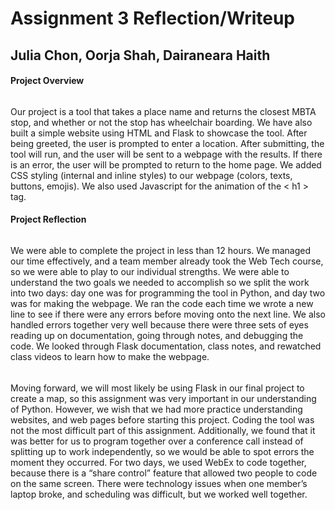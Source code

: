# Assignment 3 Reflection/Writeup
## Julia Chon, Oorja Shah, Dairaneara Haith

#### Project Overview

###### 
Our project is a tool that takes a place name and returns the closest MBTA stop, and whether or not the stop has wheelchair boarding. We have also built a simple website using HTML and Flask to showcase the tool. After being greeted, the user is prompted to enter a location. After submitting, the tool will run, and the user will be sent to a webpage with the results. If there is an error, the user will be prompted to return to the home page. We added CSS styling (internal and inline styles) to our webpage (colors, texts, buttons, emojis). We also used Javascript for the animation of the < h1 > tag. 

#### Project Reflection

###### 
We were able to complete the project in less than 12 hours. We managed our time effectively, and a team member already took the Web Tech course, so we were able to play to our individual strengths. We were able to understand the two goals we needed to accomplish so we split the work into two days: day one was for programming the tool in Python, and day two was for making the webpage. We ran the code each time we wrote a new line to see if there were any errors before moving onto the next line. We also handled errors together very well because there were three sets of eyes reading up on documentation, going through notes, and debugging the code. We looked through Flask documentation, class notes, and rewatched class videos to learn how to make the webpage. 
###### 
Moving forward, we will most likely be using Flask in our final project to create a map, so this assignment was very important in our understanding of Python. However, we wish that we had more practice understanding websites, and web pages before starting this project. Coding the tool was not the most difficult part of this assignment. Additionally, we found that it was better for us to program together over a conference call instead of splitting up to work independently, so we would be able to spot errors the moment they occurred. For two days, we used WebEx to code together, because there is a “share control” feature that allowed two people to code on the same screen. There were technology issues when one member’s laptop broke, and scheduling was difficult, but we worked well together.

